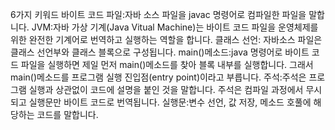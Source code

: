 6가지 키워드
바이트 코드 파일:자바 소스 파일을 javac 명령어로 컴파일한 파일을 말합니다.
JVM:자바 가상 기계(Java Vitual Machine)는 바이트 코드 파일을 운영체제를 위한 완전한 기계어로 번역하고 실행하는 역할을 합니다.
클래스 선언: 자바소스 파일은 클래스 선언부와 클래스 블록으로 구성됩니다.
 main()메소드:java 명령어로 바이트 코드 파일을 실행하면 제일 먼저 main()메소드를 찾아 블록 내부를 실행합니다. 그래서 main()메소드를 프로그램 실행 진입점(entry point)이라고 부릅니다.
 주석:주석은 프로그램 실행과 상관없이 코드에 설명을 붙인 것을 말합니다. 주석은 컴파일 과정에서 무시되고 실행문만 바이트 코드로 번역됩니다.
 실행문:변수 선언, 값 저장, 메소드 호풀에 해당하는 코드를 말합니다.